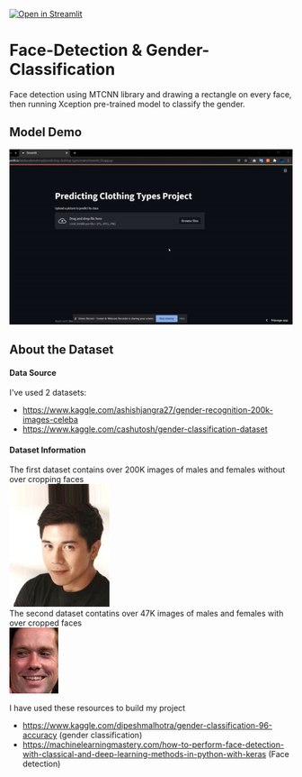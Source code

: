 [![Open in Streamlit](https://static.streamlit.io/badges/streamlit_badge_black_white.svg)](https://share.streamlit.io/abdassalamahmad/predicting-clothing-types/main/streamlit_DLapp.py)

# Face-Detection & Gender-Classification
Face detection using MTCNN library and drawing a rectangle on every face, <br> then running Xception pre-trained model to classify the gender.

## Model Demo
![Model Demo](https://github.com/AbdassalamAhmad/Predicting-Clothing-Types/blob/main/predicting-clothing-types.gif)

## About the Dataset
#### Data Source
I've used 2 datasets:
* https://www.kaggle.com/ashishjangra27/gender-recognition-200k-images-celeba
* https://www.kaggle.com/cashutosh/gender-classification-dataset

#### Dataset Information
The first dataset contains over 200K images of males and females without over cropping faces<br>
![1st dataset example](https://github.com/AbdassalamAhmad/Gender-Classification/blob/main/Dataset_examples/1st.jpg)<br>
The second dataset contatins over 47K images of males and females with over cropped faces<br>
![2nd dataset example](https://github.com/AbdassalamAhmad/Gender-Classification/blob/main/Dataset_examples/2nd.jpg)<br>





I have used these resources to build my project
* https://www.kaggle.com/dipeshmalhotra/gender-classification-96-accuracy (gender classification)
* https://machinelearningmastery.com/how-to-perform-face-detection-with-classical-and-deep-learning-methods-in-python-with-keras (Face detection)

